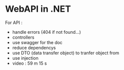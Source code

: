 # WebAPI in .NET

For API  :
- handle errors (404 if not found...)
- controllers 
- use swagger for the doc 
- reduce dependencys 
- use DTO (data transfer object) to tranfer object from 
- use injection 
- video : 59 m 15 s